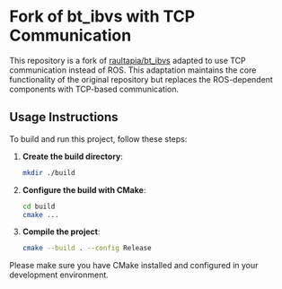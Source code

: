 # Fork of bt_ibvs with TCP Communication

This repository is a fork of [raultapia/bt_ibvs](https://github.com/raultapia/bt_ibvs) adapted to use TCP communication instead of ROS. This adaptation maintains the core functionality of the original repository but replaces the ROS-dependent components with TCP-based communication.

## Usage Instructions

To build and run this project, follow these steps:

1. **Create the build directory**:
   ```bash
   mkdir ./build
   ```
2. **Configure the build with CMake**:
   ```bash
   cd build 
   cmake ...
   ```
3. **Compile the project**:
    ```bash
    cmake --build . --config Release
    ```

Please make sure you have CMake installed and configured in your development environment.    
